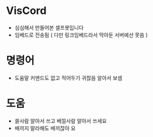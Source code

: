 # VisCord
- 심심해서 만들어본 셀프봇입니다
- 임베드로 전송됨 ( 다만 링크임베드라서 막아둔 서버에선 못씀 )

# 명령어
- 도움말 커맨드도 없고 적어두기 귀찮음 알아서 보셈

# 도움
- 쓸사람 알아서 쓰고 베낄사람 알아서 쓰세요 
- 배끼지 말라해도 배끼잖아              요

